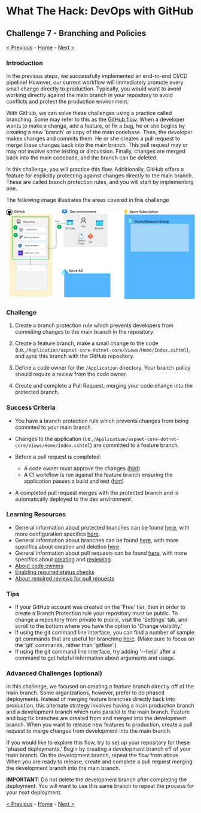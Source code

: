 # What The Hack: DevOps with GitHub

## Challenge 7 - Branching and Policies

[< Previous](challenge06.md) - [Home](../readme.md) - [Next >](challenge08.md)

### Introduction

In the previous steps, we successfully implemented an end-to-end CI/CD pipeline! However, our current workflow will immediately promote every small change directly to production. Typically, you would want to avoid working directly against the main branch in your repository to avoid conflicts and protect the production environment. 

With GitHub, we can solve these challenges using a practice called branching. Some may refer to this as the [GitHub flow](https://guides.github.com/introduction/flow/). When a developer wants to make a change, add a feature, or fix a bug, he or she begins by creating a new 'branch' or copy of the main codebase. Then, the developer makes changes and commits them. He or she creates a pull request to merge these changes back into the main branch. This pull request may or may not involve some testing or discussion. Finally, changes are merged back into the main codebase, and the branch can be deleted. 

In this challenge, you will practice this flow. Additionally, GitHub offers a feature for explicitly protecting against changes directly to the main branch. These are called branch protection rules, and you will start by implementing one.

The following image illustrates the areas covered in this challenge

  ![Challenge overview](img/challenge-7-overview.png)

### Challenge

1. Create a branch protection rule which prevents developers from commiting changes to the main branch in the repository.

2. Create a feature branch, make a small change to the code (i.e.,`/Application/aspnet-core-dotnet-core/Views/Home/Index.cshtml`), and sync this branch with the GitHub repository.

3. Define a code owner for the `/Application` directory. Your branch policy should require a review from the code owner.

4. Create and complete a Pull Request, merging your code change into the protected branch.

### Success Criteria

- You have a branch protection rule which prevents changes from being commited to your main branch.

- Changes to the application (i.e.,`/Application/aspnet-core-dotnet-core/Views/Home/Index.cshtml`) are committed to a feature branch.

- Before a pull request is completed:
    - A code owner must approve the changes ([hint](https://docs.github.com/en/free-pro-team@latest/github/creating-cloning-and-archiving-repositories/about-code-owners))
    - A CI workflow is run against the feature branch ensuring the application passes a build and test ([hint](https://docs.github.com/en/free-pro-team@latest/github/administering-a-repository/enabling-required-status-checks))

- A completed pull request merges with the protected branch and is automatically deployed to the dev environment.

### Learning Resources

- General information about protected branches can be found [here](https://docs.github.com/en/github/administering-a-repository/about-protected-branches), with more configuration specifics [here](https://docs.github.com/en/github/administering-a-repository/configuring-protected-branches).
- General information about branches can be found [here](https://docs.github.com/en/github/collaborating-with-issues-and-pull-requests/about-branches), with more specifics about creation and deletion [here](https://docs.github.com/en/github/collaborating-with-issues-and-pull-requests/creating-and-deleting-branches-within-your-repository).
- General information about pull requests can be found [here](https://docs.github.com/en/github/collaborating-with-issues-and-pull-requests/about-pull-requests), with more specifics about [creating](https://docs.github.com/en/github/collaborating-with-issues-and-pull-requests/creating-a-pull-request) and [reviewing](https://docs.github.com/en/github/collaborating-with-issues-and-pull-requests/reviewing-changes-in-pull-requests).
- [About code owners](https://docs.github.com/en/free-pro-team@latest/github/creating-cloning-and-archiving-repositories/about-code-owners)
- [Enabling required status checks](https://docs.github.com/en/free-pro-team@latest/github/administering-a-repository/enabling-required-status-checks)
- [About required reviews for pull requests](https://docs.github.com/en/free-pro-team@latest/github/administering-a-repository/about-required-reviews-for-pull-requests)

### Tips

- If your GitHub account was created on the 'Free' tier, then in order to create a Branch Protection rule your repository must be public. To change a repository from private to public, visit the 'Settings' tab, and scroll to the bottom where you have the option to 'Change visibility.'
- If using the git command line interface, you can find a number of sample git commands that are useful for branching [here](https://gist.github.com/JamesMGreene/cdd0ac49f90c987e45ac). (Make sure to focus on the 'git' commands, rather than 'gitflow'.)
- If using the git command line interface, try adding '--help' after a command to get helpful information about arguments and usage.


### Advanced Challenges (optional)

In this challenge, we focused on creating a feature branch directly off of the main branch. Some organizations, however, prefer to do phased deployments. Instead of merging feature branches directly back into production, this alternate strategy involves having a main production branch and a development branch which runs parallel to the main branch. Feature and bug fix branches are created from and merged into the development branch. When you want to release new features to production, create a pull request to merge changes from development into the main branch. 

If you would like to explore this flow, try to set up your repository for these 'phased deployments.' Begin by creating a development branch off of your main branch. On the development branch, repeat the flow from above. When you are ready to release, create and complete a pull request merging the development branch into the main branch. 

**IMPORTANT**: Do not delete the development branch after completing the deployment. You will want to use this same branch to repeat the process for your next deployment. 

[< Previous](challenge06.md) - [Home](../readme.md) - [Next >](challenge08.md)
